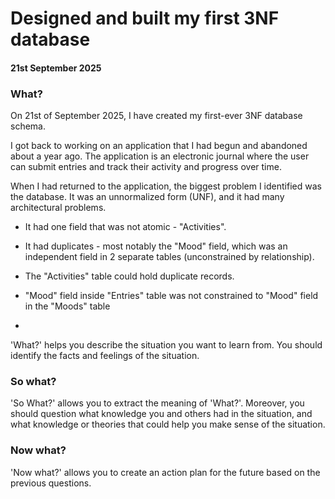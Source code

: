 # Designed and built my first 3NF database

#### 21st September 2025

### What?

On 21st of September 2025, I have created my first-ever 3NF database schema. 

I got back to working on an application that I had begun and abandoned about a year ago. The application is an electronic journal where the user can submit entries and track their activity and progress over time.

When I had returned to the application, the biggest problem I identified was the database. It was an unnormalized form (UNF), and it had many architectural problems.



* It had one field that was not atomic - "Activities".

*  It had duplicates - most notably the "Mood" field, which was an independent field in 2 separate tables (unconstrained by relationship).

*  The "Activities" table could hold duplicate records.

* "Mood" field inside "Entries" table was not constrained to "Mood" field in the "Moods" table 

* 





'What?' helps you describe the situation you want to learn from. You should identify the facts and feelings of the situation.

### So what?

'So What?' allows you to extract the meaning of 'What?'. Moreover, you should question what knowledge you and others had in the situation, and what knowledge or theories that could help you make sense of the situation.

### Now what?

'Now what?' allows you to create an action plan for the future based on the previous questions.
